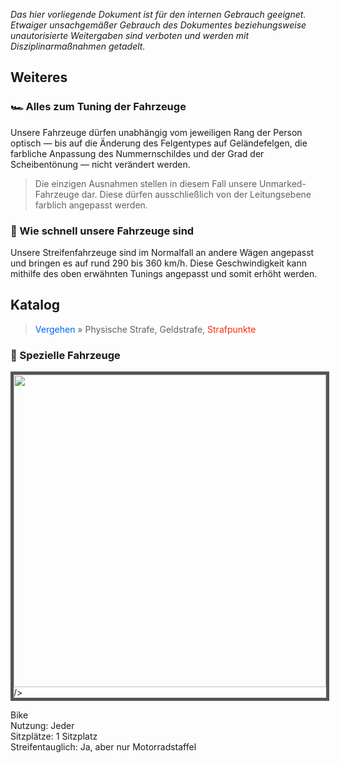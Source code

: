 *Das hier vorliegende Dokument ist für den internen Gebrauch geeignet. Etwaiger unsachgemäßer Gebrauch des Dokumentes beziehungsweise unautorisierte Weitergaben sind verboten und werden mit Disziplinarmaßnahmen getadelt.*

## Weiteres
### 🏎️ Alles zum Tuning der Fahrzeuge
Unsere Fahrzeuge dürfen unabhängig vom jeweiligen Rang der Person optisch — bis auf die Änderung des Felgentypes auf Geländefelgen, die farbliche Anpassung des Nummernschildes und der Grad der Scheibentönung — nicht verändert werden.
> Die einzigen Ausnahmen stellen in diesem Fall unsere Unmarked-Fahrzeuge dar. Diese dürfen ausschließlich von der Leitungsebene farblich angepasst werden.

### 🚀 Wie schnell unsere Fahrzeuge sind
Unsere Streifenfahrzeuge sind im Normalfall an andere Wägen angepasst und bringen es auf rund 290 bis 360 km/h. Diese Geschwindigkeit kann mithilfe des oben erwähnten Tunings angepasst und somit erhöht werden.

## Katalog
> <span style="color:#0064FF">Vergehen</span> » Physische Strafe, Geldstrafe, <span style="color:#ff2a00">Strafpunkte</span>

### 🌟 Spezielle Fahrzeuge
<div style="display:inline-block;vertical-align:top;border:5px solid #555;"><img width="500" src="https://i.ibb.co/ncdwfvC/Bild-2022-02-02-221843.png" />/></div>
<div style="display:inline-block;"><p>
Bike<br />
Nutzung: Jeder<br />
Sitzplätze: 1 Sitzplatz<br />
Streifentauglich: Ja, aber nur Motorradstaffel
</p></div>